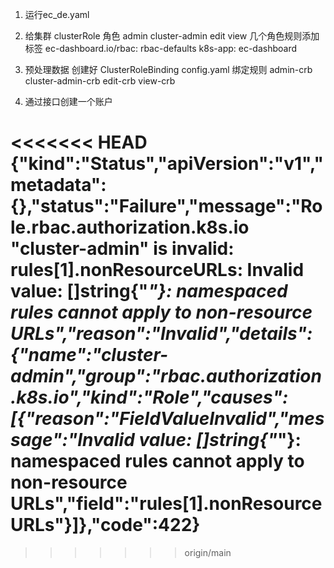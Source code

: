 1. 运行ec_de.yaml
2. 给集群 clusterRole 角色 admin cluster-admin edit view 几个角色规则添加 标签 ec-dashboard.io/rbac: rbac-defaults k8s-app: ec-dashboard

3. 预处理数据 创建好 ClusterRoleBinding config.yaml 绑定规则 admin-crb cluster-admin-crb edit-crb view-crb
4. 通过接口创建一个账户

<<<<<<< HEAD
{"kind":"Status","apiVersion":"v1","metadata":{},"status":"Failure","message":"Role.rbac.authorization.k8s.io \"cluster-admin\" is invalid: rules[1].nonResourceURLs: Invalid value: []string{\"*\"}: namespaced rules cannot apply to non-resource URLs","reason":"Invalid","details":{"name":"cluster-admin","group":"rbac.authorization.k8s.io","kind":"Role","causes":[{"reason":"FieldValueInvalid","message":"Invalid value: []string{\"*\"}: namespaced rules cannot apply to non-resource URLs","field":"rules[1].nonResourceURLs"}]},"code":422}
=======
>>>>>>> origin/main
